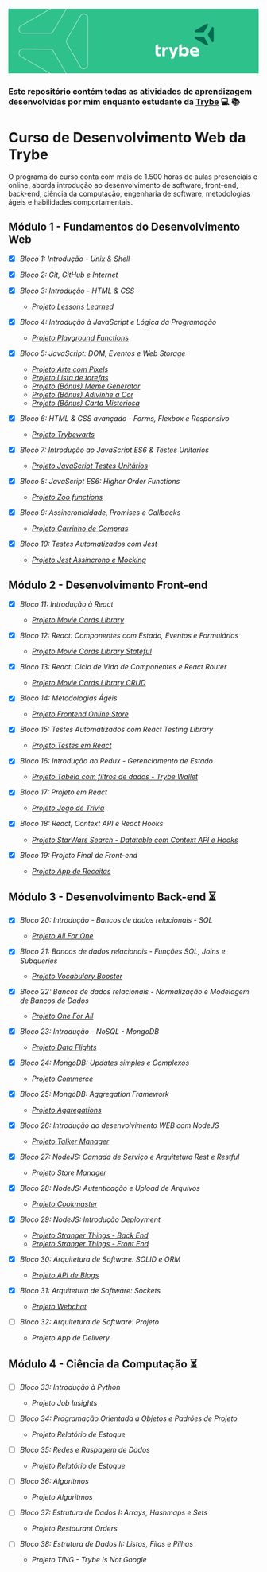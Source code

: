 ![capa trybe](capa_trybe.png)

### Este repositório contém todas as atividades de aprendizagem desenvolvidas por mim enquanto estudante da [Trybe](https://www.betrybe.com/formacao-desenvolvimento-web) :computer: :books:

# Curso de Desenvolvimento Web da Trybe
O programa do curso conta com mais de 1.500 horas de aulas presenciais e online, aborda introdução ao desenvolvimento de software, front-end, back-end, ciência da computação, engenharia de software, metodologias ágeis e habilidades comportamentais.

## Módulo 1 - Fundamentos do Desenvolvimento Web

- [x] _Bloco 1: Introdução - Unix & Shell_

- [x] _Bloco 2: Git, GitHub e Internet_

- [x] _Bloco 3: Introdução - HTML & CSS_
  - [_Projeto Lessons Learned_](https://github.com/tryber/sd-011-project-lessons-learned/pull/97)

- [x] _Bloco 4: Introdução à JavaScript e Lógica da Programação_
  - [_Projeto Playground Functions_](https://github.com/tryber/sd-011-project-playground-functions/pull/96)

- [x] _Bloco 5: JavaScript: DOM, Eventos e Web Storage_
  - [_Projeto Arte com Pixels_](https://github.com/tryber/sd-011-project-pixels-art/pull/56)
  - [_Projeto Lista de tarefas_](https://github.com/tryber/sd-011-project-todo-list/pull/80)
  - [_Projeto (Bônus) Meme Generator_](https://github.com/tryber/sd-011-project-meme-generator/pull/46)
  - [_Projeto (Bônus) Adivinhe a Cor_](https://github.com/tryber/sd-011-project-color-guess/pull/34)
  - [_Projeto (Bônus) Carta Misteriosa_](https://github.com/tryber/sd-011-project-mistery-letter/pull/26)

- [x] _Bloco 6: HTML & CSS avançado - Forms, Flexbox e Responsivo_
  - [_Projeto Trybewarts_](https://github.com/tryber/sd-011-project-trybewarts/pull/151)

- [x] _Bloco 7: Introdução ao JavaScript ES6 & Testes Unitários_
  - [_Projeto JavaScript Testes Unitários_](https://github.com/tryber/sd-011-project-js-unit-tests/pull/51)

- [x] _Bloco 8: JavaScript ES6: Higher Order Functions_
  - [_Projeto Zoo functions_](https://github.com/tryber/sd-011-project-zoo-functions/pull/87)

- [x] _Bloco 9: Assincronicidade, Promises e Callbacks_
  - [_Projeto Carrinho de Compras_](https://github.com/tryber/sd-011-project-shopping-cart/pull/72)

- [x] _Bloco 10: Testes Automatizados com Jest_
  - [_Projeto Jest Assíncrono e Mocking_](https://github.com/tryber/sd-011-project-jest/pull/114)

## Módulo 2 - Desenvolvimento Front-end

- [x] _Bloco 11: Introdução à React_
  - [_Projeto Movie Cards Library_](https://github.com/tryber/sd-011-project-movie-cards-library/pull/97)

- [x] _Bloco 12: React: Componentes com Estado, Eventos e Formulários_
  - [_Projeto Movie Cards Library Stateful_](https://github.com/tryber/sd-011-project-movie-cards-library-stateful/pull/75)

- [x] _Bloco 13: React: Ciclo de Vida de Componentes e React Router_
  - [_Projeto Movie Cards Library CRUD_](https://github.com/tryber/sd-011-project-movie-card-library-crud/pull/91)

- [x] _Bloco 14: Metodologias Ágeis_
  - [_Projeto Frontend Online Store_](https://github.com/tryber/sd-011-project-frontend-online-store/tree/main-group-12)

- [x] _Bloco 15: Testes Automatizados com React Testing Library_
  - [_Projeto Testes em React_](https://github.com/tryber/sd-011-project-react-testing-library/pull/52)

- [x] _Bloco 16: Introdução ao Redux - Gerenciamento de Estado_
  - [_Projeto Tabela com filtros de dados - Trybe Wallet_](https://github.com/tryber/sd-011-project-trybewallet/pull/118)

- [x] _Bloco 17:  Projeto em React_
  - [_Projeto Jogo de Trivia_](https://github.com/tryber/sd-011-project-trivia-react-redux/pull/193)

- [x] _Bloco 18: React, Context API e React Hooks_
  - [_Projeto StarWars Search - Datatable com Context API e Hooks_](https://github.com/tryber/sd-011-project-starwars-planets-search/pull/48)

- [x] _Bloco 19:  Projeto Final de Front-end_
  - [_Projeto App de Receitas_](https://github.com/tryber/sd-011-project-recipes-app/pull/5)

## Módulo 3 - Desenvolvimento Back-end :hourglass_flowing_sand:

- [x] _Bloco 20: Introdução - Bancos de dados relacionais - SQL_
  - [_Projeto All For One_](https://github.com/tryber/sd-011-project-mysql-all-for-one/pull/99)

- [x] _Bloco 21: Bancos de dados relacionais - Funções SQL, Joins e Subqueries_
  - [_Projeto Vocabulary Booster_](https://github.com/tryber/sd-011-mysql-vocabulary-booster/pull/59)

- [x] _Bloco 22: Bancos de dados relacionais - Normalização e Modelagem de Bancos de Dados_
  - [_Projeto One For All_](https://github.com/tryber/sd-011-mysql-one-for-all/pull/90)

- [x] _Bloco 23: Introdução - NoSQL - MongoDB_
  - [_Projeto Data Flights_](https://github.com/tryber/sd-011-mongodb-dataflights/pull/92)

- [x] _Bloco 24: MongoDB: Updates simples e Complexos_
  - [_Projeto Commerce_](https://github.com/tryber/sd-011-mongodb-commerce/pull/112)

- [x] _Bloco 25: MongoDB: Aggregation Framework_
  - [_Projeto Aggregations_](https://github.com/tryber/sd-011-mongodb-aggregations/pull/74)

- [x] _Bloco 26: Introdução ao desenvolvimento WEB com NodeJS_
  - [_Projeto Talker Manager_](https://github.com/tryber/sd-011-project-talker-manager/pull/104)

- [x] _Bloco 27: NodeJS: Camada de Serviço e Arquitetura Rest e Restful_
  - [_Projeto Store Manager_](https://github.com/tryber/sd-011-store-manager/pull/103)

- [x] _Bloco 28: NodeJS: Autenticação e Upload de Arquivos_
  - [_Projeto Cookmaster_](https://github.com/tryber/sd-012-cookmaster/pull/50)

- [x] _Bloco 29: NodeJS: Introdução Deployment_
  - [_Projeto Stranger Things - Back End_](https://github.com/tryber/sd-012-stranger-things-backend/pull/103)
  - [_Projeto Stranger Things - Front End_](https://github.com/tryber/sd-012-stranger-things-frontend/pull/91)

- [x] _Bloco 30: Arquitetura de Software: SOLID e ORM_
  - [_Projeto API de Blogs_](https://github.com/tryber/sd-012-project-blogs-api/pull/31)

- [x] _Bloco 31: Arquitetura de Software: Sockets_
  - [_Projeto Webchat_](https://github.com/tryber/sd-012-project-webchat/pull/79)

- [ ] _Bloco 32: Arquitetura de Software: Projeto_
  - _Projeto App de Delivery_

## Módulo 4 - Ciência da Computação :hourglass_flowing_sand:

- [ ] _Bloco 33: Introdução à Python_
  - _Projeto Job Insights_

- [ ] _Bloco 34: Programação Orientada a Objetos e Padrões de Projeto_
  - _Projeto Relatório de Estoque_

- [ ] _Bloco 35: Redes e Raspagem de Dados_
  - _Projeto Relatório de Estoque_

- [ ] _Bloco 36: Algoritmos_
  - _Projeto Algoritmos_

- [ ] _Bloco 37: Estrutura de Dados I: Arrays, Hashmaps e Sets_
  - _Projeto Restaurant Orders_

- [ ] _Bloco 38: Estrutura de Dados II: Listas, Filas e Pilhas_
  - _Projeto TING - Trybe Is Not Google_
